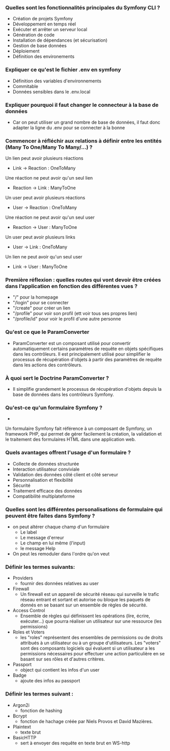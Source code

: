 ### Quelles sont les fonctionnalités principales du Symfony CLI ?

- Création de projets Symfony
- Développement en temps réel
- Exécuter et arrêter un serveur local
- Génération de code
- Installation de dépendances (et sécurisation)
- Gestion de base données
- Déploiement
- Définition des environements

### Expliquer ce qu'est le fichier .env en symfony

- Définition des variables d'environnements
- Commitable
- Données sensibles dans le .env.local

### Expliquer pourquoi il faut changer le connecteur à la base de données

- Car on peut utiliser un grand nombre de base de données, il faut donc adapter la ligne du .env pour se connecter à la bonne

### Commencer à réfléchir aux relations à définir entre les entités (Many To One/Many To Many/...) ?

Un lien peut avoir plusieurs réactions
- Link -> Reaction : OneToMany

Une réaction ne peut avoir qu'un seul lien
- Reaction -> Link : ManyToOne

Un user peut avoir plusieurs réactions
- User -> Reaction : OneToMany

Une réaction ne peut avoir qu'un seul user
- Reaction -> User : ManyToOne

Un user peut avoir plusieurs links
- User -> Link : OneToMany

Un lien ne peut avoir qu'un seul user
- Link -> User : ManyToOne

### Première réflexion : quelles routes qui vont devoir être créées dans l’application en fonction des différentes vues ?

- "/" pour la homepage
- "/login" pour se connecter
- "/create" pour créer un lien
- "/profile" pour voir son profil (ett voir tous ses propres lien)
- "/profile/id" pour voir le profil d'une autre personne

### Qu'est ce que le ParamConverter

- ParamConverter est un composant utilisé pour convertir automatiquement certains paramètres de requête en objets spécifiques dans les contrôleurs. Il est principalement utilisé pour simplifier le processus de récupération d'objets à partir des paramètres de requête dans les actions des contrôleurs.

### À quoi sert le Doctrine ParamConverter ?

-  Il simplifie grandement le processus de récupération d'objets depuis la base de données dans les contrôleurs Symfony.


### Qu'est-ce qu'un formulaire Symfony ?

-
Un formulaire Symfony fait référence à un composant de Symfony, un framework PHP, qui permet de gérer facilement la création, la validation et le traitement des formulaires HTML dans une application web.

### Quels avantages offrent l'usage d'un formulaire ?

- Collecte de données structurée
- Interaction utilisateur conviviale
- Validation des données côté client et côté serveur
- Personnalisation et flexibilité
- Sécurité
- Traitement efficace des données
- Compatibilité multiplateforme

### Quelles sont les différentes personalisations de formulaire qui peuvent être faites dans Symfony ?

- on peut altérer chaque champ d'un formulaire
  - Le label
  - Le message d'erreur
  - Le champ en lui même (l'input)
  - le message Help
- On peut les remoduler dans l'ordre qu'on veut

### Définir les termes suivants:
- Providers
  - fournir des données relatives au user
- Firewall
  - Un firewall est un appareil de sécurité réseau qui surveille le trafic réseau entrant et sortant et autorise ou bloque les paquets de donnés en se basant sur un ensemble de règles de sécurité.
- Access Control
  - Ensemble de règles qui définissent les opérations (lire, écrire, exécuter…) que pourra réaliser un utilisateur sur une ressource (les permissions)
- Roles et Voters
  - les "roles" représentent des ensembles de permissions ou de droits attribués à un utilisateur ou à un groupe d'utilisateurs. Les "voters" sont des composants logiciels qui évaluent si un utilisateur a les permissions nécessaires pour effectuer une action particulière en se basant sur ses rôles et d'autres critères.
- Passport
  - object qui contient les infos d'un user
- Badge
  - ajoute des infos au passport

### Définir les termes suivant :
- Argon2i
  - fonction de hashing
- Bcrypt
  - fonction de hachage créée par Niels Provos et David Mazières.
- Plaintext
  - texte brut
- BasicHTTP
  - sert à envoyer des requête en texte brut en WS-http
